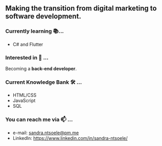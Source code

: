 ## Making the transition from digital marketing to **software development**. 

### Currently learning 📚...

- C# and Flutter

### Interested in 👀 ...

Becoming a **back-end developer**. 

### Current Knowledge Bank 🛠️ ... 
- HTML/CSS
- JavaScript
- SQL

### You can reach me via 📫 ...
- e-mail: sandra.ntsoele@pm.me
- LinkedIn: https://www.linkedin.com/in/sandra-ntsoele/

<!---
sandra-ntsoele/sandra-ntsoele is a ✨ special ✨ repository because its `README.md` (this file) appears on your GitHub profile.
You can click the Preview link to take a look at your changes.
--->
